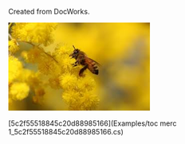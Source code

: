  
 Created from DocWorks. 
 
 ![](Images/test21_5c2f553d8845c20d8898515e.jpeg) 
 
 [5c2f55518845c20d88985166](Examples/toc merc 1_5c2f55518845c20d88985166.cs)